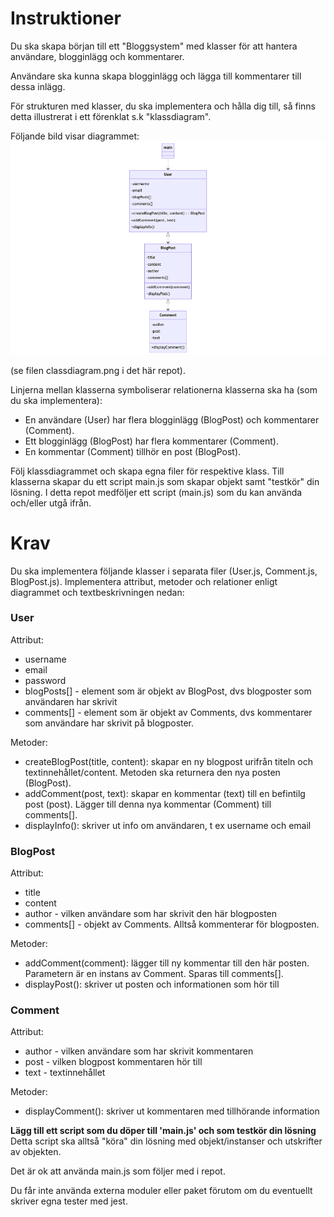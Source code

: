# Instruktioner

Du ska skapa början till ett "Bloggsystem" med klasser för att hantera användare, blogginlägg och kommentarer.

Användare ska kunna skapa blogginlägg och lägga till kommentarer till dessa inlägg. 

För strukturen med klasser, du ska implementera och hålla dig till, så finns detta illustrerat i ett förenklat s.k "klassdiagram".

Följande bild visar diagrammet:
![class diagram](https://raw.githubusercontent.com/node-programming-classroom-repos/assignment_blog/main/classdiagram.png)

(se filen classdiagram.png i det här repot).



Linjerna mellan klasserna symboliserar relationerna klasserna ska ha (som du ska implementera):
- En användare (User) har flera blogginlägg (BlogPost) och kommentarer (Comment).
- Ett blogginlägg (BlogPost) har flera kommentarer (Comment).
- En kommentar (Comment) tillhör en post (BlogPost).

Följ klassdiagrammet och skapa egna filer för respektive klass.
Till klasserna skapar du ett script main.js som skapar objekt samt "testkör" din lösning.
I detta repot medföljer ett script (main.js) som du kan använda och/eller utgå ifrån.

# Krav

Du ska implementera följande klasser i separata filer (User.js, Comment.js, BlogPost.js).
Implementera attribut, metoder och relationer enligt diagrammet och textbeskrivningen nedan:

### User

Attribut:
- username
- email
- password
- blogPosts[] - element som är objekt av BlogPost, dvs blogposter som användaren har skrivit
- comments[] - element som är objekt av Comments, dvs kommentarer som användare har skrivit på blogposter.

Metoder:
- createBlogPost(title, content): skapar en ny blogpost urifrån titeln och textinnehållet/content. Metoden ska returnera den nya posten (BlogPost).
- addComment(post, text): skapar en kommentar (text) till en befintilg post (post). Lägger till denna nya kommentar (Comment) till comments[].
- displayInfo(): skriver ut info om användaren, t ex username och email

### BlogPost 

Attribut:
- title
- content
- author - vilken användare som har skrivit den här blogposten
- comments[] - objekt av Comments. Alltså kommenterar för blogposten.

Metoder:
- addComment(comment): lägger till ny kommentar till den här posten. Parametern är en instans av Comment. Sparas till comments[].
- displayPost(): skriver ut posten och informationen som hör till


### Comment 

Attribut:
- author - vilken användare som har skrivit kommentaren
- post - vilken blogpost kommentaren hör till
-  text - textinnehållet

Metoder:
- displayComment(): skriver ut kommentaren med tillhörande information


**Lägg till ett script som du döper till 'main.js' och som testkör din lösning**
Detta script ska alltså "köra" din lösning med objekt/instanser och utskrifter av objekten.

Det är ok att använda main.js som följer med i repot.

Du får inte använda externa moduler eller paket förutom om du eventuellt skriver egna tester med jest.


